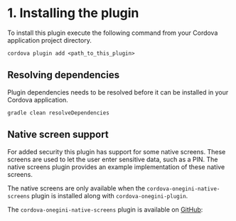# 1. Installing the plugin

To install this plugin execute the following command from your Cordova application project directory.

    cordova plugin add <path_to_this_plugin>

## Resolving dependencies
Plugin dependencies needs to be resolved before it can be installed in your Cordova application.

    gradle clean resolveDependencies

## Native screen support

For added security this plugin has support for some native screens. These screens are used to let the user enter sensitive data, such as a PIN.
The native screens plugin provides an example implementation of these native screens.

The native screens are only available when the `cordova-onegini-native-screens` plugin is installed along with `cordova-onegini-plugin`.

The `cordova-onegini-native-screens` plugin is available on [GitHub](https://github.com/Onegini/cordova-plugin-onegini-native-screens):
